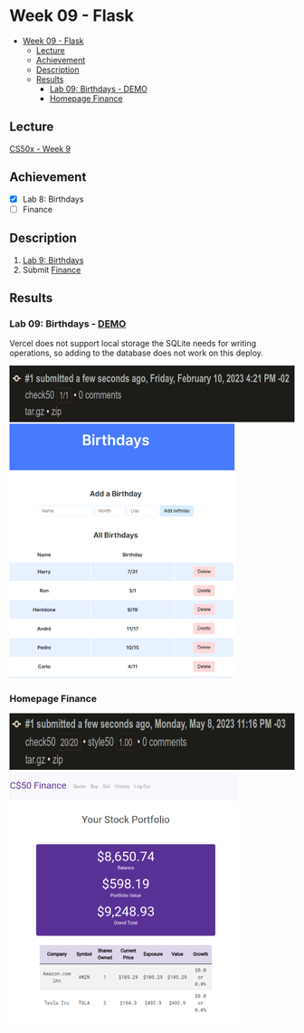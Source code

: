 # Week 09 - Flask
- [Week 09 - Flask](#week-09---flask)
  - [Lecture](#lecture)
  - [Achievement](#achievement)
  - [Description](#description)
  - [Results](#results)
    - [Lab 09: Birthdays - DEMO](#lab-09-birthdays---demo)
    - [Homepage Finance](#homepage-finance)

## Lecture
[CS50x - Week 9](https://cs50.harvard.edu/x/2022/weeks/9/)
## Achievement

- [x] Lab 8: Birthdays
- [ ] Finance

## Description

1. [Lab 9: Birthdays](https://cs50.harvard.edu/x/2022/labs/9/)
2. Submit [Finance](https://cs50.harvard.edu/x/2022/psets/9/finance/)

## Results

[Comentario]: # (TODO: Adicionar check50 prints)

### Lab 09: Birthdays - [DEMO](https://birthdaycalendar.vercel.app/)

Vercel does not support local storage the SQLite needs for writing operations, so adding to the database does not work on this deploy.

<img src="../../images/birthdays_result.png" alt="lab birthdays" height="100"/>
<img src="../../images/birthdays_preview.png" alt="lab 09 birthdays preview" height="450"/>

### Homepage Finance
<img src="../../images/finance_result.png" alt="problem finance" height="100"/>
<img src="../../images/finance_preview.png" alt="problem set 09 finance" height="450"/>
